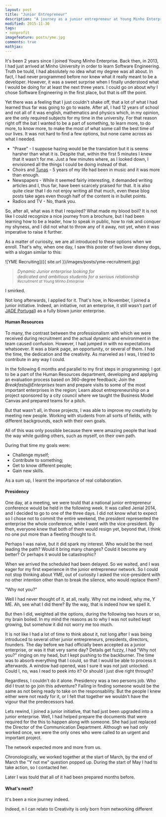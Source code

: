 ```yaml
---
layout: post
title: "Junior Entrepreneur"
description: "A journey as a junior entrepreneur at Young Minho Enterprise and why it was a major turnaround."
modified: 2015-11-30
tags:
- nonprofit
imagefeature: posts/yme.jpg
comments: true
mathjax:
---
```


It's been 2 years since I joined Young Minho Enterprise.
Back then, in 2013, I had just arrived at Minho University in order to learn Software Engineering.
Truth be tould, I had absolutely no idea what my degree was all about. In fact, I had never programmed before nor knew what it really meant to be a developer.
However, it was a sweet surprise when I finally understood what I would be doing for at least the next three years.
I could go on about why I chose Software Engineering in the first place, but that is off the point.

Yet there was a feeling that I just couldn't shake off, that a lot of what I had learned thus far was going to go to waste.
After all, I had 12 years of school and not all of it was english, mathematics and physics which, in my opinion, are the only required subjects for my time in the university.
For that reason right off the bat I wanted to be a part of something, to learn more, to do more, to know more, to make the most of what some call the best time of our lives.
It was not hard to find a few options, but none came across as what I needed.

+ "Praxe" -
I suppose hazing would be the translation but it is seems harsher than what it is.
Despite that, within the first 5 minutes I knew that it wasn't for me.
Just a few minutes where, as I looked down, I envisioned all the things I could be doing instead of that.
+ Choirs and [Tunas](https://en.wikipedia.org/wiki/Tuna_(music)) - 5 years of my life had been in music and it was more than enough.
+ Newspapers - While it seemed fairly interesting, it demanded writing articles and I, thus far, have been scarcely praised for that.
It is also quite clear that I do not enjoy writing all that much, even these blog posts take ages even though half of the content is in bullet points.
+ Radios and TV - No, thank you.

So, after all, what was it that I required?
What made my blood boil?
It is not like I could recognize a nice journey from a brochure, but I had been learning how to be a leader, how to speak in public, how to risk and conquer my shyness, and I did not what to throw any of it away, not yet, when it was imperative to raise it further.

As a matter of curiosity, we are all introduced to these options when we enroll.
That's why, when one day, I saw this poster of two lover disney dogs, with a slogan similar to this:

![YME Recruiting]({{ site.url }}/images/posts/yme-recruitment.jpg)

> *Dynamic Junior enterprise looking for* <br>
> *dedicated and ambitious students for a serious relationship*
> <small><cite title="Young Minho Enterprise">Recruitment at Young Minho Enterprise</cite></small>



I smirked.

Not long afterwards, I applied for it.
That's how, in November, I joined a junior initiative.
Indeed, an initiative, not an enterprise, it still wasn't part of [JADE Portugal](http://jadeportugal.com)) as a fully blown junior enterprise.

#### **Human Resources**

To many, the contrast between the professionalism with which we were received during recruitment and the actual dynamic and environment in the team caused confusion.
However, I had jumped in with no expectations whatsoever.
It was a blank page, an opportunity, or several of them.
I had the time, the dedication and the creativity.
As marveled as I was, I tried to contribute in any way I could.

In the following 6 months and parallel to my first steps in programming:
I got to be a part of the Human Resources department, developing and applying an evaluation process based on 360-degree feedback;
Join the *Breakfasts@Enterprises* team and prepare visits to some of the most important enterprises in the region;
Learn about entrepreneurship on a project sponsored by a city council where we taught the Business Model Canvas and prepared teams for a pitch.

But that wasn't all, in those projects, I was able to improve my creativity by meeting new people.
Working with students from all sorts of fields, with different backgrounds, each with their own goals.

All of this was only possible because there were amazing people that lead the way while guiding others, such as myself, on their own path.

During that time my goals were:

+ Challenge myself;
+ Contribute to something;
+ Get to know different people;
+ Gain new skills.

As a sum up, I learnt the importance of real collaboration.

#### **Presidency**

One day, at a meeting, we were tould that a national junior entrepreneur conference would be held in the following week.
It was called Jenial 2014, and I decided to go to one of the three days.
I did not know what to expect so I chose not to commit the entire weekend, the president represented the enterprise the whole conference, while I went with the vice-president.
By then, everyone knew that both of them would resign yet, beyond that, I think no one put more than a fleeting thought to it.

Perhaps I was naive, but it did spark my interest.
Who would be the next leading the path?
Would it bring many changes?
Could it become any better?
Or perhaps it would be catastrophic?

When we arrived the scheduled had been delayed.
So we waited, and I was eager for my first experience in the junior entrepreneur network.
So I could not stop thinking about YME, out of curiosity I asked the vice-president with no other intention other than to break the silence, who would replace them?

"Why not you?"

Well I had never thought of it, at all, really.
Why not me indeed, why me, Y ME.
Ah, see what I did there?
By the way, that is indeed how we spell it.

But then I did, weighted all the options, during the following two hours or so, my brain boiled.
In my mind the reasons as to why I was not suited kept growing, but somehow it did not worry me too much.

It is not like I had a lot of time to think about it, not long after I was being introduced to several other junior entrepreneurs, presidents, directors, founders.
The day before we had officially been accepted as a junior enterprise, or was it that very same day?
Details get fuzzy, I had "Why not you?" ringing on my head, but I kept pushing to the backburner.
The time was to absorb everything that I could, so that I would be able to process it afterwards.
A window had opened, was I sure it was not just unlocked.
Could I, no, was I read to peek into it?
Or should I just dive right through?

Regardless, I couldn't do it alone.
Presidency was a two persons job.
Who did I trust to go join this adventure?
Failing in finding someone would be the same as not being ready to take on the responsability.
But the people I knew either were not ready for it, or I felt that together we wouldn't have the vigour that the predecessors had.

Lets rewind, I joined a junior initiative, that had just been upgraded into a junior enterprise.
Well, I had helped prepare the documents that were required for the this to happen along with someone.
She had just replaced the Director of the Communication Department.
Although we had only worked once, we were the only ones who were called to an urgent and important project.

The network expected more and more from us.

Chronologically, we worked together at the start of March, by the end of March the "Y not me" question popped up.
During the start of May I had to take action, so I contacted her.



Later I was tould that all of it had been prepared months before.

#### **What's next?**


It's been a nice journey indeed.


Indeed, n
I can relato to
Creativity is only born from networking different
